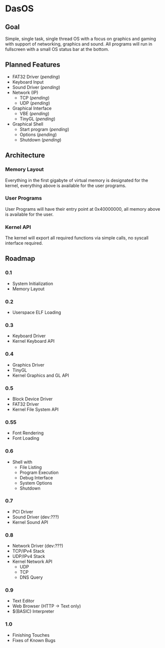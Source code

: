 # DasOS

## Goal

Simple, single task, single thread OS with a focus on graphics and gaming with support of networking,
graphics and sound. All programs will run in fullscreen with a small OS status bar at the bottom.

## Planned Features

- FAT32 Driver (*pending*)
- Keyboard Input
- Sound Driver (*pending*)
- Network (IP)
	- TCP (*pending*)
	- UDP (*pending*)
- Graphical Interface
	- VBE (*pending*)
	- TinyGL (*pending*)
- Graphical Shell
	- Start program (*pending*)
	- Options (*pending*)
	- Shutdown (*pending*)

## Architecture

### Memory Layout
Everything in the first gigabyte of virtual memory is designated for the kernel,
everything above is available for the user programs.

### User Programs
User Programs will have their entry point at 0x40000000, all memory above is available for the user.

### Kernel API
The kernel will export all required functions via simple calls, no syscall interface required.

## Roadmap

### 0.1
- System Initialization
- Memory Layout

### 0.2
- Userspace ELF Loading

### 0.3 
- Keyboard Driver
- Kernel Keyboard API

### 0.4
- Graphics Driver
- TinyGL
- Kernel Graphics and GL API

### 0.5
- Block Device Driver
- FAT32 Driver
- Kernel File System API

### 0.55
- Font Rendering
- Font Loading

### 0.6
- Shell with
	- File Listing
	- Program Execution
	- Debug Interface
	- System Options
	- Shutdown

### 0.7
- PCI Driver
- Sound Driver (dev:???)
- Kernel Sound API

### 0.8
- Network Driver (dev:???)
- TCP/IPv4 Stack
- UDP/IPv4 Stack
- Kernel Network API
	- UDP
	- TCP
	- DNS Query

### 0.9
- Text Editor
- Web Browser (HTTP → Text only)
- $(BASIC) Interpreter

### 1.0
- Finishing Touches
- Fixes of Known Bugs

